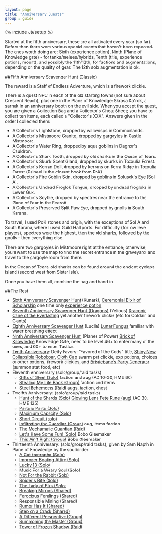 ```yaml
--- 
layout: page 
title: "Anniversary Quests" 
group : guide 
--- 
```

{% include JB/setup %} 

Started at the fifth anniversary, these are all activated every year (so far). Before then there were various special events that
haven't been repeated. The ones worth doing are: Sixth (experience potion), Ninth (Plane of Knowledge gate) - for tanks/melees/hybrids, Tenth (title, experience potions, mount), and possibly the 11th/12th, for factions and augmentations, depending on the quality of gear.  The 12th solo augmentation is ok.

##[Fifth Anniversary Scavenger Hunt](http://everquest.allakhazam.com/db/quest.html?quest=2850) (Classic) 

The reward is a Staff of Endless Adventure, which is a firework clickie.

There is a quest NPC in each of the old starting towns (not sure about Crescent Reach), plus one in the Plane of Knowledge: Skrasa Ka'rok, a sarnak in an anniversary booth on the evil side.  When you accept the quest, you are given a Collection Bag and a Collector's Cheat Sheet; you have to collect ten items, each called a "Collector's XXX".  Answers given in the order I collected them:

- A Collector's Lightstone, dropped by willowisps in Commonlands. 
- A Collector's Mistmoore Granite, dropped by gargoyles in Castle Mistmoore. 
- A Collector's Water Ring, dropped by aqua goblins in Dagnor's Cauldron. 
- A Collector's Shark Tooth, dropped by old sharks in the Ocean of Tears.
- A Collector's Skunk Scent Gland, dropped by skunks in Toxxulia Forest. 
- A Collector's Kerran Doll, dropped by kerrans on Kerra Ridge in Toxxulia Forest (Paineel is the closest book from PoK). 
- A Collector's Fire Goblin Skin, dropped by goblins in Solusek's Eye (Sol A). 
- A Collector's Undead Froglok Tongue, dropped by undead frogloks in Lower Guk. 
- A Collector's Scythe, dropped by spectres near the entrance to the Plane of Fear in the Feerott. 
- A Collector's Preserved Split Paw Eye, dropped by gnolls in South Karana. 

To travel, I used PoK stones and origin, with the exceptions of Sol A and South Karana, where I used Guild Hall ports.  For difficulty (for low level players), spectres were the highest, then the old sharks, followed by the gnolls -  then everything else.

There are two gargoyles in Mistmoore right at the entrance; otherwise, you'll want to use the map to find the secret entrance in the graveyard, and travel to the gargoyle room from there.

In the Ocean of Tears, old sharks can be found around the ancient cyclops island (second west from Sister Isle).

Once you have them all, combine the bag and hand in.

##The Rest

- [Sixth Anniversary Scavenger Hunt](http://everquest.allakhazam.com/db/quest.html?quest=3068)
(Kunark), [Ceremonial Elixir of Scholarship](http://everquest.allakhazam.com/db/item.html?item=35074) one time only [experience potion](http://everquest.allakhazam.com/db/quest.html?quest=3068) 
- [Seventh Anniversary Scavenger Hunt (Dragons)](http://everquest.allakhazam.com/db/quest.html?quest=4161) (Velious) [Draconic Cane of the Everlasting](http://everquest.allakhazam.com/db/item.html?item=66213) yet another firework clickie (etc for Coldain and Giants) 
- [Eighth Anniversary Scavenger Hunt](http://everquest.allakhazam.com/db/quest.html?quest=4156) (Luclin) [Lunar Fungus](http://everquest.allakhazam.com/db/item.html?item=67302) familiar with water breathing effect 
- [Ninth Anniversary Scavenger Hunt](http://everquest.allakhazam.com/db/quest.html?quest=4541) (Planes of Power) [Brick of Knowledge](href="http://everquest.allakhazam.com/db/item.html?item=74202) Knowledge Gate, need to be level 46+ to enter many of the ones, and 60+ to enter Tactics 
- [Tenth Anniversary](http://everquest.allakhazam.com/db/quest.html?quest=4843): Deity Favors: "Favored of the Gods" title,
[Shiny New Collapsible Roboboar](http://everquest.allakhazam.com/db/item.html?item=83386), [Cloth Cap](http://everquest.allakhazam.com/db/item.html?item=83326) swarm pet clickie, exp potions, choices of other potions, firework
clickies, and [Bristlebane's Party Generator](http://everquest.allakhazam.com/db/item.html?item=83320) (summon stat food, etc) 
- Eleventh Anniversary (solo/group/raid tasks) 
	- [Gifts of Steel (Solo)](http://everquest.allakhazam.com/db/quest.html?quest=5051) faction and aug (AC 10-30, HME 80) 
	- [Stealing My Life Back (Group)](http://everquest.allakhazam.com/db/quest.html?quest=5052) faction and items 
	- [Steel Behemoths (Raid)](http://everquest.allakhazam.com/db/quest.html?quest=5305) augs, faction, chest 
- Twelfth Anniversary: (solo/group/raid tasks) 
	- [Hunt of the Shards (Solo)](http://everquest.allakhazam.com/db/quest.html?quest=5303) [Glowing Lena Fete Rune (aug)](http://everquest.allakhazam.com/db/item.html?item=97004) (AC 30, HME 135) 
	- [Parts is Parts (Solo)](http://everquest.allakhazam.com/db/quest.html?quest=5307)
	- [Maximum Capacity (Solo)](http://everquest.allakhazam.com/db/quest.html?quest=5308)
	- [Short Circuit (solo)](http://everquest.allakhazam.com/db/quest.html?quest=5306)
	- [Infiltrating the Guardian (Group)](http://everquest.allakhazam.com/db/quest.html?quest=5304) aug, items faction 
	- [The Mechamatic Guardian (Raid)](http://everquest.allakhazam.com/db/quest.html?quest=5305)
	- [Let's Have Some Fun! (Solo)](http://everquest.allakhazam.com/db/quest.html?quest=5309) Bobo Gleemaker
	- [This Ain't Right (Group)](http://everquest.allakhazam.com/db/quest.html?quest=5310) Bobo Gleemaker
- Thirteenth Anniversary: (solo/group/raid tasks), given by Sam Napth in Plane of Knowledge by the soulbinder
	- [A Cat-tastrophe (Solo)](http://everquest.allakhazam.com/db/quest.html?quest=5691)
	- [Improper Boating Attire (Solo)](http://everquest.allakhazam.com/db/quest.html?quest=5693)
	- [Lucky 13 (Solo)](http://everquest.allakhazam.com/db/quest.html?quest=5690)
	- [Music For a Weary Soul (Solo)](http://everquest.allakhazam.com/db/quest.html?quest=5695)
	- [Not For the Rabbit (Solo)](http://everquest.allakhazam.com/db/quest.html?quest=5694)
	- [Spider's Bite (Solo)](http://everquest.allakhazam.com/db/quest.html?quest=5692)
	- [The Lady of Elks (Solo)](http://everquest.allakhazam.com/db/quest.html?quest=5697)
	- [Breaking Mirrors (Shared)](http://everquest.allakhazam.com/db/quest.html?quest=5696)
	- [Ferocious Feralings (Shared)](http://everquest.allakhazam.com/db/quest.html?quest=5699)
	- [Responsible Mining (Shared)](http://everquest.allakhazam.com/db/quest.html?quest=5700)
	- [Rumor Has It (Shared)](http://everquest.allakhazam.com/db/quest.html?quest=5698)
	- [Step on a Crack (Shared)](http://everquest.allakhazam.com/db/quest.html?quest=5689)
	- [A Different Perspective (Group)](http://everquest.allakhazam.com/db/quest.html?quest=5701)
	- [Summoning the Master (Group)](http://everquest.allakhazam.com/db/quest.html?quest=5704)
	- [Tower of Frozen Shadow (Raid)](http://everquest.allakhazam.com/db/quest.html?quest=5702)
